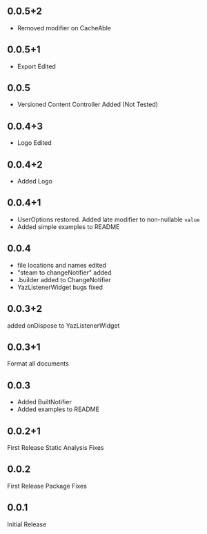 ## 0.0.5+2

* Removed <T> modifier on CacheAble


## 0.0.5+1

* Export Edited

## 0.0.5

* Versioned Content Controller Added (Not Tested)

## 0.0.4+3

* Logo Edited

## 0.0.4+2

* Added Logo

## 0.0.4+1

* UserOptions restored. Added late modifier to non-nullable ``value``
* Added simple examples to README

## 0.0.4

* file locations and names edited
* "steam to changeNotifier" added
* .builder added to ChangeNotifier
* YazListenerWidget bugs fixed


## 0.0.3+2

added onDispose to YazListenerWidget

## 0.0.3+1

Format all documents

## 0.0.3

* Added BuiltNotifier
* Added examples to README


## 0.0.2+1

First Release Static Analysis Fixes

## 0.0.2

First Release Package Fixes


## 0.0.1

Initial Release
